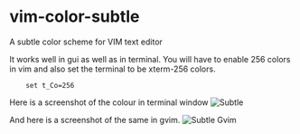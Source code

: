 # vim-color-subtle
A subtle color scheme for VIM text editor

It works well in gui as well as in terminal.
You will have to enable 256 colors in vim and also set the terminal to be xterm-256 colors.

```vimscript
    set t_Co=256 
```

Here is a screenshot of the colour in terminal window
![Subtle](http://idling-mind.github.io/assets/images/subtle.png)

And here is a screenshot of the same in gvim.
![Subtle Gvim](http://idling-mind.github.io/assets/images/subtle_gvim.png)
